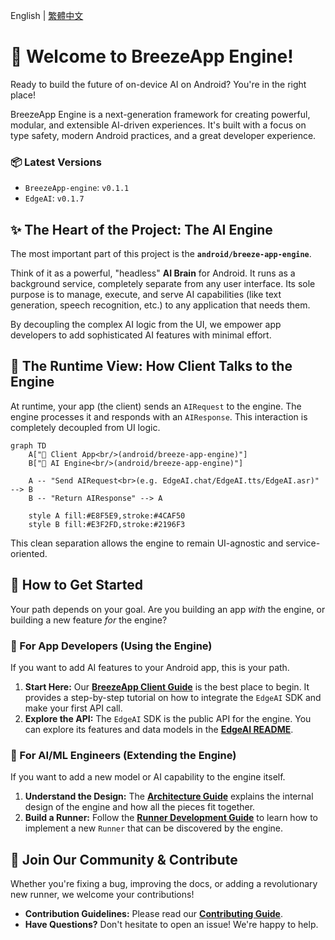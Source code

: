 English | [繁體中文](./docs/i18n/README_zh.md)

# 🤖 Welcome to BreezeApp Engine!

Ready to build the future of on-device AI on Android? You're in the right place!

BreezeApp Engine is a next-generation framework for creating powerful, modular, and extensible AI-driven experiences. It's built with a focus on type safety, modern Android practices, and a great developer experience.

### 📦 Latest Versions

- `BreezeApp-engine`: `v0.1.1`
- `EdgeAI`: `v0.1.7`

## ✨ The Heart of the Project: The AI Engine

The most important part of this project is the **`android/breeze-app-engine`**.

Think of it as a powerful, "headless" **AI Brain** for Android. It runs as a background service, completely separate from any user interface. Its sole purpose is to manage, execute, and serve AI capabilities (like text generation, speech recognition, etc.) to any application that needs them.

By decoupling the complex AI logic from the UI, we empower app developers to add sophisticated AI features with minimal effort.

## 🔎 The Runtime View: How Client Talks to the Engine

At runtime, your app (the client) sends an `AIRequest` to the engine. The engine processes it and responds with an `AIResponse`. This interaction is completely decoupled from UI logic.

```mermaid
graph TD
    A["📱 Client App<br/>(android/breeze-app-engine)"]
    B["🧠 AI Engine<br/>(android/breeze-app-engine)"]

    A -- "Send AIRequest<br>(e.g. EdgeAI.chat/EdgeAI.tts/EdgeAI.asr)" --> B
    B -- "Return AIResponse" --> A

    style A fill:#E8F5E9,stroke:#4CAF50
    style B fill:#E3F2FD,stroke:#2196F3
```

This clean separation allows the engine to remain UI-agnostic and service-oriented.

## 🚀 How to Get Started

Your path depends on your goal. Are you building an app *with* the engine, or building a new feature *for* the engine?

### 📱 For App Developers (Using the Engine)

If you want to add AI features to your Android app, this is your path.

1.  **Start Here:** Our **[BreezeApp Client Guide](../BreezeApp-client/android/breeze-app-client/README.md)** is the best place to begin. It provides a step-by-step tutorial on how to integrate the `EdgeAI` SDK and make your first API call.
2.  **Explore the API:** The `EdgeAI` SDK is the public API for the engine. You can explore its features and data models in the **[EdgeAI README](./android/EdgeAI/README.md)**.

### 🧠 For AI/ML Engineers (Extending the Engine)

If you want to add a new model or AI capability to the engine itself.

1.  **Understand the Design:** The **[Architecture Guide](./docs/ARCHITECTURE.md)** explains the internal design of the engine and how all the pieces fit together.
2.  **Build a Runner:** Follow the **[Runner Development Guide](./docs/RUNNER_DEVELOPMENT.md)** to learn how to implement a new `Runner` that can be discovered by the engine.

## 🤝 Join Our Community & Contribute

Whether you're fixing a bug, improving the docs, or adding a revolutionary new runner, we welcome your contributions!

* **Contribution Guidelines:** Please read our **[Contributing Guide](./docs/CONTRIBUTING.md)**.
* **Have Questions?** Don't hesitate to open an issue! We're happy to help.
